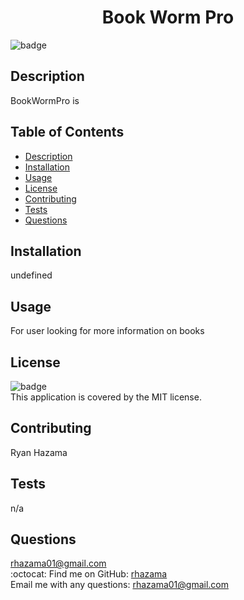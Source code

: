 <h1 align="center">Book Worm Pro </h1>

![badge](https://img.shields.io/badge/license-MIT-brightgreen)<br />
## Description
BookWormPro is

## Table of Contents
- [Description](#description)
- [Installation](#installation)
- [Usage](#usage)
- [License](#license)
- [Contributing](#contributing)
- [Tests](#tests)
- [Questions](#questions)
## Installation
undefined
## Usage
For user looking for more information on books
## License
![badge](https://img.shields.io/badge/license-MIT-brightgreen)
<br />
This application is covered by the MIT license.
## Contributing
Ryan Hazama
## Tests
n/a
## Questions
rhazama01@gmail.com<br />
:octocat: Find me on GitHub: [rhazama](https://github.com/rhazama)<br />
Email me with any questions: rhazama01@gmail.com<br />
